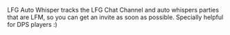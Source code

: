 LFG Auto Whisper tracks the LFG Chat Channel and auto whispers parties that are LFM, so you can get an invite as soon as possible. Specially helpful for DPS players :)
